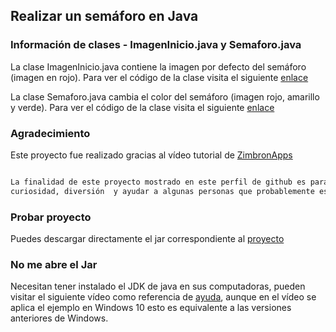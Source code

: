 ## Realizar un semáforo en Java

### Información de clases - ImagenInicio.java y Semaforo.java


La clase ImagenInicio.java contiene la imagen por defecto del semáforo (imagen en rojo). Para ver el código de la clase visita el siguiente [enlace](https://github.com/santoslopez/semaforo/blob/master/src/ImagenInicio.java) 

La clase Semaforo.java cambia el color del semáforo (imagen rojo, amarillo y verde). Para ver el código de la clase visita el siguiente [enlace](https://github.com/santoslopez/semaforo/blob/master/src/Semaforo.java) 

### Agradecimiento
Este proyecto fue realizado gracias al vídeo tutorial de [ZimbronApps](https://www.youtube.com/watch?v=9asFkWyrd58) 
```markdown

La finalidad de este proyecto mostrado en este perfil de github es para reforzar el conocimiento,
curiosidad, diversión  y ayudar a algunas personas que probablemente esten en busca de la realización de un sémaforo. 
```

### Probar proyecto
Puedes descargar directamente el jar correspondiente al [proyecto](https://github.com/santoslopez/semaforo/raw/master/jar-semaforo/Semaforo.jar)  

### No me abre el Jar
Necesitan tener instalado el JDK de java en sus computadoras, pueden visitar el siguiente vídeo como referencia de [ayuda](https://www.youtube.com/watch?v=kPWezAZGPks), aunque en el vídeo se aplica el ejemplo en Windows 10 esto es equivalente
a las versiones anteriores de Windows.

